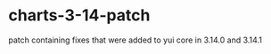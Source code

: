 charts-3-14-patch
=================

patch containing fixes that were added to yui core in 3.14.0 and 3.14.1
